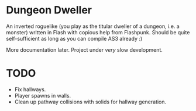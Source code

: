 # Dungeon Dweller

An inverted roguelike (you play as the titular dweller of a dungeon, i.e. a monster) written in Flash with copious help from Flashpunk. Should be quite self-sufficient as long as you can compile AS3 already :)

More documentation later. Project under *very* slow development.

# TODO

* Fix hallways.
* Player spawns in walls.
* Clean up pathway collisions with solids for hallway generation.